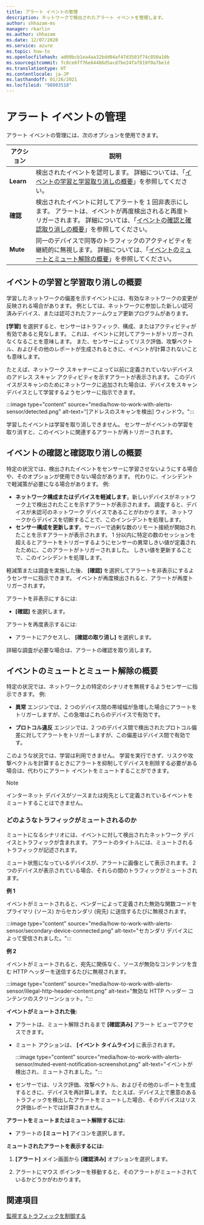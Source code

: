 ```yaml
---
title: アラート イベントの管理
description: ネットワークで検出されたアラート イベントを管理します。
author: shhazam-ms
manager: rkarlin
ms.author: shhazam
ms.date: 12/07/2020
ms.service: azure
ms.topic: how-to
ms.openlocfilehash: ad09bcb1ea4aa32bdd04af47d3503f74c850a10b
ms.sourcegitcommit: fc8ce6ff76e64486d5acd7be24faf819f0a7be1d
ms.translationtype: HT
ms.contentlocale: ja-JP
ms.lasthandoff: 01/26/2021
ms.locfileid: "98803518"
---
```

# <a name="manage-alert-events"></a>アラート イベントの管理

アラート イベントの管理には、次のオプションを使用できます。

 | アクション | 説明 |
 |--|--|
 | **Learn** | 検出されたイベントを認可します。 詳細については、「[イベントの学習と学習取り消しの概要](#about-learning-and-unlearning-events)」を参照してください。 |
 | **確認** | 検出されたイベントに対してアラートを 1 回非表示にします。 アラートは、イベントが再度検出されると再度トリガーされます。 詳細については、「[イベントの確認と確認取り消しの概要](#about-acknowledging-and-unacknowledging-events)」を参照してください。 |
 | **Mute** | 同一のデバイスで同等のトラフィックのアクティビティを継続的に無視します。 詳細については、「[イベントのミュートとミュート解除の概要](#about-muting-and-unmuting-events)」を参照してください。 |

## <a name="about-learning-and-unlearning-events"></a>イベントの学習と学習取り消しの概要

学習したネットワークの偏差を示すイベントには、有効なネットワークの変更が反映される場合があります。 例としては、ネットワークに参加した新しい認可済みデバイス、または認可されたファームウェア更新プログラムがあります。

**[学習]** を選択すると、センサーはトラフィック、構成、またはアクティビティが有効であると見なします。 これは、イベントに対してアラートがトリガーされなくなることを意味します。 また、センサーによってリスク評価、攻撃ベクトル、およびその他のレポートが生成されるときに、イベントが計算されないことも意味します。

たとえば、ネットワーク スキャナーによって以前に定義されていないデバイスのアドレス スキャン アクティビティを示すアラートが表示されます。 このデバイスがスキャンのためにネットワークに追加された場合は、デバイスをスキャン デバイスとして学習するようセンサーに指示できます。

:::image type="content" source="media/how-to-work-with-alerts-sensor/detected.png" alt-text="[アドレスのスキャンを検出] ウィンドウ。":::

学習したイベントは学習を取り消しできません。 センサーがイベントの学習を取り消すと、このイベントに関連するアラートが再トリガーされます。

## <a name="about-acknowledging-and-unacknowledging-events"></a>イベントの確認と確認取り消しの概要

特定の状況では、検出されたイベントをセンサーに学習させないようにする場合や、そのオプションが使用できない場合があります。 代わりに、インシデントで軽減策が必要になる場合があります。 例:

- **ネットワーク構成またはデバイスを軽減します**。新しいデバイスがネットワーク上で検出されたことを示すアラートが表示されます。 調査すると、デバイスが未認可のネットワーク デバイスであることがわかります。 ネットワークからデバイスを切断することで、このインシデントを処理します。
- **センサー構成を更新します**。サーバーで過剰な数のリモート接続が開始されたことを示すアラートが表示されます。 1 分以内に特定の数のセッションを超えるとアラートをトリガーするようにセンサーの異常しきい値が定義されたために、このアラートがトリガーされました。 しきい値を更新することで、このインシデントを処理します。

軽減策または調査を実施した後、 **[確認]** を選択してアラートを非表示にするようセンサーに指示できます。 イベントが再度検出されると、アラートが再度トリガーされます。

アラートを非表示にするには:

  - **[確認]** を選択します。

アラートを再度表示するには:

  - アラートにアクセスし、 **[確認の取り消し]** を選択します。

詳細な調査が必要な場合は、アラートの確認を取り消します。

## <a name="about-muting-and-unmuting-events"></a>イベントのミュートとミュート解除の概要

特定の状況では、ネットワーク上の特定のシナリオを無視するようセンサーに指示できます。 例:

  - **異常** エンジンでは、2 つのデバイス間の帯域幅が急増した場合にアラートをトリガーしますが、この急増はこれらのデバイスで有効です。

  - **プロトコル違反** エンジンでは、2 つのデバイス間で検出されたプロトコル偏差に対してアラートをトリガーしますが、この偏差はデバイス間で有効です。

このような状況では、学習は利用できません。 学習を実行できず、リスクや攻撃ベクトルを計算するときにアラートを抑制してデバイスを削除する必要がある場合は、代わりにアラート イベントをミュートすることができます。

> [!NOTE] 
> インターネット デバイスがソースまたは宛先として定義されているイベントをミュートすることはできません。

### <a name="what-traffic-is-muted"></a>どのようなトラフィックがミュートされるのか

ミュートになるシナリオには、イベントに対して検出されたネットワーク デバイスとトラフィックが含まれます。 アラートのタイトルには、ミュートされるトラフィックが記述されます。

ミュート状態になっているデバイスが、アラートに画像として表示されます。 2 つのデバイスが表示されている場合、それらの間のトラフィックがミュートされます。

**例 1**

イベントがミュートされると、ベンダーによって定義された無効な関数コードをプライマリ (ソース) からセカンダリ (宛先) に送信するたびに無視されます。

:::image type="content" source="media/how-to-work-with-alerts-sensor/secondary-device-connected.png" alt-text="セカンダリ デバイスによって受信されました。":::

**例 2**

イベントがミュートされると、宛先に関係なく、ソースが無効なコンテンツを含む HTTP ヘッダーを送信するたびに無視されます。

:::image type="content" source="media/how-to-work-with-alerts-sensor/illegal-http-header-content.png" alt-text="無効な HTTP ヘッダー コンテンツのスクリーンショット。":::

**イベントがミュートされた後:**

- アラートは、ミュート解除されるまで **[確認済み]** アラート ビューでアクセスできます。

- ミュート アクションは、 **[イベント タイムライン]** に表示されます。

  :::image type="content" source="media/how-to-work-with-alerts-sensor/muted-event-notification-screenshot.png" alt-text="イベントが検出され、ミュートされました。":::

- センサーでは、リスク評価、攻撃ベクトル、およびその他のレポートを生成するときに、デバイスを再計算します。 たとえば、デバイス上で悪意のあるトラフィックを検出したアラートをミュートした場合、そのデバイスはリスク評価レポートでは計算されません。

**アラートをミュートまたはミュート解除するには:**

- アラートの **[ミュート]** アイコンを選択します。

**ミュートされたアラートを表示するには:**

1. **[アラート]** メイン画面から **[確認済み]** オプションを選択します。

2. アラートにマウス ポインターを移動すると、そのアラートがミュートされているかどうかがわかります。  

## <a name="see-also"></a>関連項目

[監視するトラフィックを制御する](how-to-control-what-traffic-is-monitored.md)
